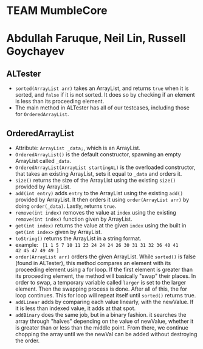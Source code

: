 # TEAM MumbleCore
# Abdullah Faruque, Neil Lin, Russell Goychayev

## ALTester
* <code>sorted(ArrayList<Integer> arr)</code> takes an ArrayList, and returns <code>true</code> when it is sorted, and <code>false</code> if it is not sorted. It does so by checking if an element is less than its proceeding element. 
* The main method in ALTester has all of our testcases, including those for <code>OrderedArrayList</code>.

## OrderedArrayList
* Attribute: <code>ArrayList<Integer> _data;</code>, which is an ArrayList. 
* <code>OrderedArrayList()</code> is the default constructor, spawning an empty ArrayList called <code>_data</code>.
* <code>OrderedArrayList(ArrayList<Integer> startingAL)</code> is the overloaded constructor, that takes an existing ArrayList, sets it equal to <code>_data</code> and orders it. 
* <code>size()</code> returns the size of the ArrayList using the existing <code>size()</code> provided by ArrayList.
* <code>add(int entry)</code> adds <code>entry</code> to the ArrayList using the existing <code>add()</code> provided by ArrayList. It then orders it using <code>order(ArrayList<Integer> arr)</code> by doing <code>order(_data)</code>. Lastly, returns <code>true</code>.
* <code>remove(int index)</code> removes the value at <code>index</code> using the existing <code>remove(int index)</code> function given by ArrayList. 
* <code>get(int index)</code> returns the value at the given <code>index</code> using the built in <code>get(int index></code> given by ArrayList. 
* <code>toString()</code> returns the ArrayList in a string format. 
* example: <code> [1 1 5 7 10 11 23 24 24 24 26 30 31 31 32 36 40 41 42 45 47 49 49  ] </code>
* <code>order(ArrayList<Integer> arr)</code> orders the given ArrayList. While <code>sorted()</code> is false (found in ALTester), this method compares an element with its proceeding element using a for loop. If the first element is greater than its proceeding element, the method will basically "swap" their places. In order to swap, a temporary variable called <code>larger</code> is set to the larger element. Then the swapping process is done. After all of this, the for loop continues. This for loop will repeat itself until <code>sorted()</code> returns true. 
* <code>addLinear</code> adds by comparing each value linearly, with the newValue. If it is less than indexed value, it adds at that spot.
* <code>addBinary</code> does the same job, but in a binary fashion. it searches the array through "halves" depending on the value of newValue, whether it is greater than or less than the middle point. From there, we continue chopping the array until we the newVal can be added without destroying the order.


  
